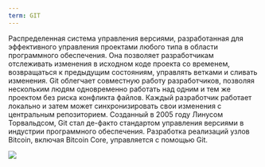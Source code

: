 ```yaml
---
term: GIT
---
```


Распределенная система управления версиями, разработанная для эффективного управления проектами любого типа в области программного обеспечения. Она позволяет разработчикам отслеживать изменения в исходном коде проекта со временем, возвращаться к предыдущим состояниям, управлять ветками и сливать изменения. Git облегчает совместную работу разработчиков, позволяя нескольким людям одновременно работать над одним и тем же проектом без риска конфликта файлов. Каждый разработчик работает локально и затем может синхронизировать свои изменения с центральным репозиторием. Созданный в 2005 году Линусом Торвальдсом, Git стал де-факто стандартом управления версиями в индустрии программного обеспечения. Разработка реализаций узлов Bitcoin, включая Bitcoin Core, управляется с помощью Git.

![](../../dictionnaire/assets/47.png)